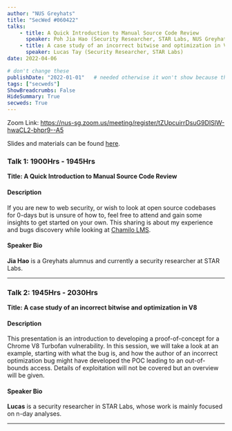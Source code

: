 ```yaml
---
author: "NUS Greyhats"
title: "SecWed #060422"
talks:
    - title: A Quick Introduction to Manual Source Code Review
      speaker: Poh Jia Hao (Security Researcher, STAR Labs, NUS Greyhats Alumni)
    - title: A case study of an incorrect bitwise and optimization in V8
      speaker: Lucas Tay (Security Researcher, STAR Labs)
date: 2022-04-06

# don't change these
publishDate: "2022-01-01"   # needed otherwise it won't show because the date is in the future
tags: ["secweds"]
ShowBreadcrumbs: False
HideSummary: True
secweds: True
---
```


Zoom Link: https://nus-sg.zoom.us/meeting/register/tZUpcuirrDsuG9DISlW-hwaCL2-bhpr9--A5

Slides and materials can be found [here](https://github.com/star-sg/Presentations/tree/main/NUS%20GreyHats%20SecWed%20Apr%202021).

### Talk 1: 1900Hrs - 1945Hrs

**Title: A Quick Introduction to Manual Source Code Review**

#### Description
If you are new to web security, or wish to look at open source codebases for 0-days but is unsure of how to, feel free to attend and gain some insights to get started on your own. This sharing is about my experience and bugs discovery while looking at [Chamilo LMS](https://github.com/chamilo/chamilo-lms).

#### Speaker Bio

**Jia Hao** is a Greyhats alumnus and currently a security researcher at STAR Labs.

----

### Talk 2: 1945Hrs - 2030Hrs

**Title: A case study of an incorrect bitwise and optimization in V8**

#### Description

This presentation is an introduction to developing a proof-of-concept for a Chrome V8 Turbofan vulnerability. In this session, we will take a look at an example, starting with what the bug is, and how the author of an incorrect optimization bug might have developed the POC leading to an out-of-bounds access. Details of exploitation will not be covered but an overview will be given.

#### Speaker Bio
**Lucas** is a security researcher in STAR Labs, whose work is mainly focused on n-day analyses.

---
